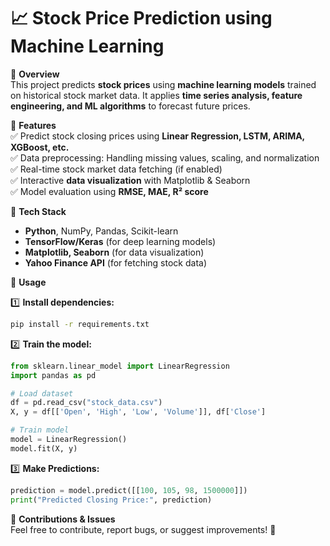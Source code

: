 

# 📈 Stock Price Prediction using Machine Learning  

🚀 **Overview**  
This project predicts **stock prices** using **machine learning models** trained on historical stock market data. It applies **time series analysis, feature engineering, and ML algorithms** to forecast future prices.  

📌 **Features**  
✅ Predict stock closing prices using **Linear Regression, LSTM, ARIMA, XGBoost, etc.**  
✅ Data preprocessing: Handling missing values, scaling, and normalization  
✅ Real-time stock market data fetching (if enabled)  
✅ Interactive **data visualization** with Matplotlib & Seaborn  
✅ Model evaluation using **RMSE, MAE, R² score**  

🔧 **Tech Stack**  
- **Python**, NumPy, Pandas, Scikit-learn  
- **TensorFlow/Keras** (for deep learning models)  
- **Matplotlib, Seaborn** (for data visualization)  
- **Yahoo Finance API** (for fetching stock data)  

📂 **Usage**  

1️⃣ **Install dependencies:**  
   ```bash
   pip install -r requirements.txt
   ```  

2️⃣ **Train the model:**  
   ```python
   from sklearn.linear_model import LinearRegression  
   import pandas as pd  

   # Load dataset  
   df = pd.read_csv("stock_data.csv")  
   X, y = df[['Open', 'High', 'Low', 'Volume']], df['Close']  

   # Train model  
   model = LinearRegression()  
   model.fit(X, y)  
   ```  

3️⃣ **Make Predictions:**  
   ```python
   prediction = model.predict([[100, 105, 98, 1500000]])  
   print("Predicted Closing Price:", prediction)  
   ```  

📌 **Contributions & Issues**  
Feel free to contribute, report bugs, or suggest improvements! 🚀  




